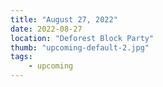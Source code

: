 ```yaml
---
title: "August 27, 2022"
date: 2022-08-27
location: "Deforest Block Party"
thumb: "upcoming-default-2.jpg"
tags: 
    - upcoming
---
```

